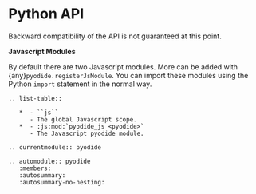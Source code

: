 # Python API

Backward compatibility of the API is not guaranteed at this point.

**Javascript Modules**

By default there are two Javascript modules. More can be added with
{any}`pyodide.registerJsModule`. You can import these modules using the Python
``import`` statement in the normal way.

```{eval-rst}
.. list-table::

   *  - ``js``
      - The global Javascript scope.
   *  - :js:mod:`pyodide_js <pyodide>`
      - The Javascript pyodide module.
```

```{eval-rst}
.. currentmodule:: pyodide

.. automodule:: pyodide
   :members:
   :autosummary:
   :autosummary-no-nesting:
```
